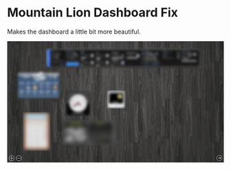 # Mountain Lion Dashboard Fix

Makes the dashboard a little bit more beautiful.


![img](https://github.com/PIXELSTURM/osx-ml-pirelli-fix/blob/master/preview.jpg)


